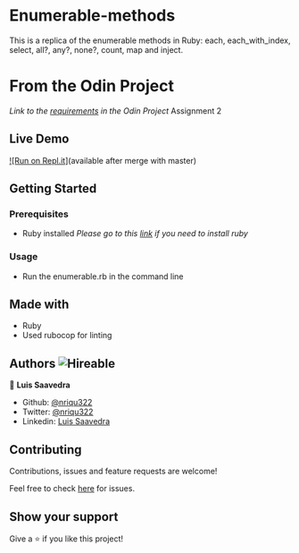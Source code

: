 # Enumerable-methods
This is a replica of the enumerable methods in Ruby: each, each_with_index, select, all?, any?, none?, count, map and inject.

# From the Odin Project
*Link to the [requirements](https://www.theodinproject.com/courses/ruby-programming/lessons/advanced-building-blocks) in the Odin Project*
Assignment 2

## Live Demo

[![Run on Repl.it]](https://repl.it/@nriqu322/enumerable-methods)(available after merge with master)

## Getting Started

### Prerequisites
* Ruby installed
  *Please go to this [link](https://www.theodinproject.com/courses/web-development-101/lessons/installing-ruby) if you need to install ruby*
  
### Usage
* Run the enumerable.rb in the command line

## Made with
* Ruby
* Used rubocop for linting

## Authors ![Hireable](https://img.shields.io/badge/HIREABLE-YES-yellowgreen&?style=for-the-badge)

👤 **Luis Saavedra**

- Github: [@nriqu322](https://github.com/nriqu322)
- Twitter: [@nriqu322](https://twitter.com/nriqu322)
- Linkedin: [Luis Saavedra](https://linkedin.com/in/luis-saavedra-sanchez/)

## Contributing

Contributions, issues and feature requests are welcome!

Feel free to check [here](../../issues/) for issues.

## Show your support
Give a ⭐️ if you like this project!